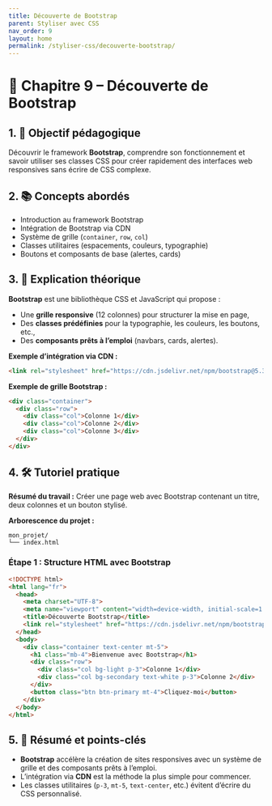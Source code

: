 ```yaml
---
title: Découverte de Bootstrap
parent: Styliser avec CSS
nav_order: 9
layout: home
permalink: /styliser-css/decouverte-bootstrap/
---
```


# 📘 Chapitre 9 – Découverte de Bootstrap

## 1. 🎯 Objectif pédagogique

Découvrir le framework **Bootstrap**, comprendre son fonctionnement et savoir utiliser ses classes CSS pour créer rapidement des interfaces web responsives sans écrire de CSS complexe.

## 2. 📚 Concepts abordés

* Introduction au framework Bootstrap
* Intégration de Bootstrap via CDN
* Système de grille (`container`, `row`, `col`)
* Classes utilitaires (espacements, couleurs, typographie)
* Boutons et composants de base (alertes, cards)

## 3. 🧠 Explication théorique

**Bootstrap** est une bibliothèque CSS et JavaScript qui propose :

* Une **grille responsive** (12 colonnes) pour structurer la mise en page,
* Des **classes prédéfinies** pour la typographie, les couleurs, les boutons, etc.,
* Des **composants prêts à l’emploi** (navbars, cards, alertes).

**Exemple d’intégration via CDN :**

```html
<link rel="stylesheet" href="https://cdn.jsdelivr.net/npm/bootstrap@5.3.2/dist/css/bootstrap.min.css">
```

**Exemple de grille Bootstrap :**

```html
<div class="container">
  <div class="row">
    <div class="col">Colonne 1</div>
    <div class="col">Colonne 2</div>
    <div class="col">Colonne 3</div>
  </div>
</div>
```

## 4. 🛠 Tutoriel pratique

**Résumé du travail :**
Créer une page web avec Bootstrap contenant un titre, deux colonnes et un bouton stylisé.

**Arborescence du projet :**

```
mon_projet/
└── index.html
```

### **Étape 1 : Structure HTML avec Bootstrap**

```html
<!DOCTYPE html>
<html lang="fr">
  <head>
    <meta charset="UTF-8">
    <meta name="viewport" content="width=device-width, initial-scale=1.0">
    <title>Découverte Bootstrap</title>
    <link rel="stylesheet" href="https://cdn.jsdelivr.net/npm/bootstrap@5.3.2/dist/css/bootstrap.min.css">
  </head>
  <body>
    <div class="container text-center mt-5">
      <h1 class="mb-4">Bienvenue avec Bootstrap</h1>
      <div class="row">
        <div class="col bg-light p-3">Colonne 1</div>
        <div class="col bg-secondary text-white p-3">Colonne 2</div>
      </div>
      <button class="btn btn-primary mt-4">Cliquez-moi</button>
    </div>
  </body>
</html>
```

## 5. 🧾 Résumé et points-clés

* **Bootstrap** accélère la création de sites responsives avec un système de grille et des composants prêts à l’emploi.
* L’intégration via **CDN** est la méthode la plus simple pour commencer.
* Les classes utilitaires (`p-3`, `mt-5`, `text-center`, etc.) évitent d’écrire du CSS personnalisé.

